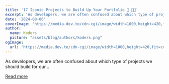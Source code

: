 ```yaml
---
title: '17 Iconic Projects to Build Up Your Portfolio 💼 🚀🦾'
excerpt: 'As developers, we are often confused about which type of projects we should build for our...'
date: '2024-08-06'
coverImage: 'https://media.dev.to/cdn-cgi/image/width=1000,height=420,fit=cover,gravity=auto,format=auto/https%3A%2F%2Fdev-to-uploads.s3.amazonaws.com%2Fuploads%2Farticles%2F3onak8o8kgo2l4ot2lx0.gif'
author:
  name: Koders
  picture: "assets/blog/authors/koders.png"
ogImage:
  url: 'https://media.dev.to/cdn-cgi/image/width=1000,height=420,fit=cover,gravity=auto,format=auto/https%3A%2F%2Fdev-to-uploads.s3.amazonaws.com%2Fuploads%2Farticles%2F3onak8o8kgo2l4ot2lx0.gif'
---
```


As developers, we are often confused about which type of projects we should build for our...

[Read more](https://dev.to/copilotkit/17-iconic-projects-for-your-portfolio-5e5e)
